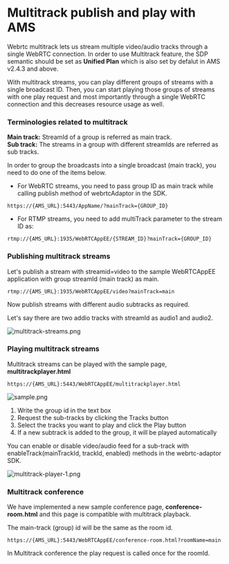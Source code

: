 # Multitrack publish and play with AMS

Webrtc multitrack lets us stream multiple video/audio tracks through a single WebRTC connection. In order to use Multitrack feature, the SDP semantic should be set as **Unified Plan** which is also set by defalut in AMS v2.4.3 and above.

With multitrack streams, you can play different groups of streams with a single broadcast ID. Then, you can start playing those groups of streams with one play request and most importantly through a single WebRTC connection and this decreases resource usage as well.

### Terminologies related to multitrack

**Main track:** StreamId of a group is referred as main track.  
**Sub track:** The streams in a group with different streamIds are referred as sub tracks.

In order to group the broadcasts into a single broadcast (main track), you need to do one of the items below.

*   For WebRTC streams, you need to pass group ID as main track while calling publish method of webrtcAdaptor in the SDK.

`https://{AMS_URL}:5443/AppName/?mainTrack={GROUP_ID}`

*   For RTMP streams, you need to add multiTrack parameter to the stream ID as:

`rtmp://{AMS_URL}:1935/WebRTCAppEE/{STREAM_ID}?mainTrack={GROUP_ID}`

### Publishing multitrack streams

Let's publish a stream with streamid=video to the sample WebRTCAppEE application with group streamId (main track) as main.

`rtmp://{AMS_URL}:1935/WebRTCAppEE/video?mainTrack=main`

Now publish streams with different audio subtracks as required.

Let's say there are two addio tracks with streamId as audio1 and audio2.

![multitrack-streams.png](@site/static/img/multitrack-streams.png)

### Playing multitrack streams

Multitrack streams can be played with the sample page, **multitrackplayer.html**

`https://{AMS_URL}:5443/WebRTCAppEE/multitrackplayer.html`

![sample.png](@site/static/img/sample(1).png)

1.  Write the group id in the text box
2.  Request the sub-tracks by clicking the Tracks button
3.  Select the tracks you want to play and click the Play button
4.  If a new subtrack is added to the group, it will be played automatically

You can enable or disable video/audio feed for a sub-track with enableTrack(mainTrackId, trackId, enabled) methods in the webrtc-adaptor SDK.

![multitrack-player-1.png](@site/static/img/multitrack-player-1(1).png)

### Multitrack conference

We have implemented a new sample conference page, **conference-room.html** and this page is compatible with multitrack playback.

The main-track (group) id will be the same as the room id.

`https://{AMS_URL}:5443/WebRTCAppEE/conference-room.html?roomName=main`

In Multitrack conference the play request is called once for the roomId.